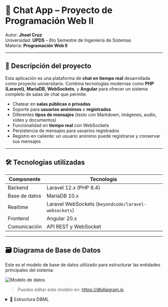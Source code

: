 # 🧠 Chat App – Proyecto de Programación Web II

Autor: **Jhoel Cruz**  
Universidad: **UPDS** – 6to Semestre de Ingeniería de Sistemas  
Materia: **Programación Web II**

---

## 📘 Descripción del proyecto

Esta aplicación es una plataforma de **chat en tiempo real** desarrollada como proyecto universitario. Combina tecnologías modernas como **PHP (Laravel)**, **MariaDB**, **WebSockets**, y **Angular** para ofrecer un sistema completo de salas de chat que permite:

- Chatear en **salas públicas o privadas**
- Soporte para **usuarios anónimos** o **registrados**
- Diferentes **tipos de mensajes** (texto con Markdown, imágenes, audio, video y documentos)
- Funcionalidad en **tiempo real** con WebSockets
- Persistencia de mensajes para usuarios registrados
- Registro en caliente: un usuario anónimo puede registrarse y conservar sus mensajes

---

## 🛠️ Tecnologías utilizadas

| Componente        | Tecnología                  |
|-------------------|-----------------------------|
| Backend           | Laravel 12.x (PHP 8.4)       |
| Base de datos     | MariaDB 10.x                |
| Realtime          | Laravel WebSockets (`beyondcode/laravel-websockets`) |
| Frontend          | Angular 20.x                |
| Comunicación      | API REST y WebSocket        |

---

## 🗃️ Diagrama de Base de Datos

Este es el modelo de base de datos utilizado para estructurar las entidades principales del sistema:

![Modelo de datos](https://dbdiagram.io/d/Chat-67801be46b7fa355c36ede4b)

> Puedes editar este modelo en: https://dbdiagram.io
<details>
<summary>🧩 Estructura DBML</summary>
```dbml
Table users {
  id uuid [pk]
  name varchar
  email varchar [unique, null]
  password varchar [null]
  is_anonymous boolean [default: false]
  created_at datetime
  updated_at datetime
}

Table rooms {
  id uuid [pk]
  name varchar
  description text
  is_private boolean [default: false]
  allow_anonymous boolean [default: true]
  created_by uuid [ref: > users.id]
  created_at datetime
  updated_at datetime
}

Table room_user {
  id int [pk, increment]
  room_id uuid [ref: > rooms.id]
  user_id uuid [ref: > users.id]
  joined_at datetime
  abandonment_in datetime [null, default: null]
}

Table messages {
  id bigint [pk, increment]
  room_id uuid [ref: > rooms.id]
  user_id uuid [ref: > users.id]
  type enum('text', 'image', 'image_with_text', 'audio', 'video', 'document', 'system')
  content text
  markdown boolean [default: false]
  reply_to bigint [ref: > messages.id]
  created_at datetime
}

Table files {
  id bigint [pk, increment]
  user_id uuid [ref: > users.id]
  path varchar
  original_name varchar
  mime_type varchar
  size int
  created_at datetime
}
```
</details>
🔄 Diagramas de proceso
A continuación se detallan los 6 flujos principales de uso, modelados con diagramas de secuencia para representar cómo interactúan los componentes del sistema.

1️⃣ Crear cuenta
```mermaid
sequenceDiagram
    participant Usuario
    participant Frontend (Angular)
    participant API (Laravel)
    participant DB (MariaDB)

    Usuario->>Frontend (Angular): Ingresa nombre, correo y contraseña
    Frontend (Angular)->>API (Laravel): POST /register
    API (Laravel)->>DB (MariaDB): Verifica si email existe
    alt No existe
        API (Laravel)->>DB (MariaDB): Guarda nuevo usuario
        API (Laravel)->>Frontend (Angular): 200 OK + token
        Frontend (Angular)->>Usuario: Redirige a la app como registrado
    else Email ya registrado
        API (Laravel)->>Frontend (Angular): 409 Conflict
        Frontend (Angular)->>Usuario: Muestra mensaje de error
    end
```
2️⃣ Usuario anónimo elige nombre temporal
```mermaid
sequenceDiagram
    participant Usuario
    participant Frontend
    participant LocalStorage

    Usuario->>Frontend: Accede sin registrarse
    Frontend->>Usuario: Pide nombre temporal
    Usuario->>Frontend: Ingresa "Invitado123"
    Frontend->>LocalStorage: Guarda UUID + nombre temporal
    Frontend->>Usuario: Interfaz lista para unirse a salas
```
3️⃣ Usuario crea una sala

```mermaid

sequenceDiagram
    participant Usuario Registrado
    participant Frontend
    participant API
    participant DB

    Usuario Registrado->>Frontend: Clic en "Crear sala"
    Frontend->>Usuario Registrado: Formulario de creación
    Usuario Registrado->>Frontend: Enviar formulario
    Frontend->>API: POST /rooms
    API->>DB: Inserta sala
    API->>Frontend: Retorna UUID de sala
    Frontend->>Usuario Registrado: Redirige a sala
```

4️⃣ Chatear normalmente en una sala

```mermaid
sequenceDiagram
    participant Usuario (Anon o Reg)
    participant Frontend
    participant WebSocket Server
    participant DB

    Usuario (Anon o Reg)->>Frontend: Escribe mensaje
    Frontend->>WebSocket Server: Emitir mensaje con metadata
    WebSocket Server->>DB: Guarda mensaje en `messages`
    WebSocket Server-->>Todos en sala: Nuevo mensaje recibido
    Frontend-->>Usuarios en sala: Renderiza mensaje

```
5️⃣ Usuario anónimo se registra y conserva sus mensajes
```mermaid
sequenceDiagram
    participant Usuario Anónimo
    participant Frontend
    participant API
    participant DB

    Usuario Anónimo->>Frontend: Clic en "Registrarse"
    Frontend->>API: POST /register (con token anónimo activo)
    API->>DB: Actualiza usuario anónimo (mantiene UUID)
    API->>Frontend: 200 OK + nuevo token
    Frontend->>Usuario: Bienvenido, tus mensajes se conservaron

```
6️⃣ Usuario abandona sala o pierde sesión
```mermaid
sequenceDiagram
    participant Usuario Anónimo
    participant Usuario
    participant Frontend
    participant WebSocket Server
    participant API
    participant DB

    Usuario Anónimo->>Frontend: Cierra navegador o se desconecta
    Frontend->>WebSocket Server: Desconectar
    WebSocket Server->>API: POST /rooms/{id}/abandon
    API->>DB: Marca `abandonment_in = NOW()`
    API->>DB: Inserta mensaje system
    WebSocket Server-->>Sala: Emitir mensaje system

    Usuario->>Frontend: Clic en "Abandonar Sala"
    Frontend->>WebSocket Server: Emitir abandono
    WebSocket Server->>API: POST /rooms/{id}/abandon
    API->>DB: Marca `abandonment_in = NOW()`
    API->>DB: Inserta mensaje system
    WebSocket Server-->>Sala: Emitir mensaje system
```
🎯 Objetivos del sistema
✅ Fomentar el uso de tecnologías modernas

✅ Desarrollar un sistema multicomponente escalable

✅ Implementar comunicación en tiempo real (WebSocket)

✅ Permitir el uso del sistema sin forzar el registro

✅ Ofrecer una base sólida para futuras mejoras (reacciones, emojis, notificaciones, etc.)

📌 Estado del proyecto
Componente	Estado
Modelo de datos	✅ Finalizado
Diagramas UML	✅ Hecho
Backend API	🔜 En desarrollo
WebSocket	🔜 En desarrollo
Frontend	🔜 En desarrollo

💬 Créditos
Este proyecto fue desarrollado por Jhoel Cruz, estudiante de la Universidad Privada Domingo Savio (UPDS), como parte del curso de Programación Web II, con fines educativos y de aprendizaje profesional.

